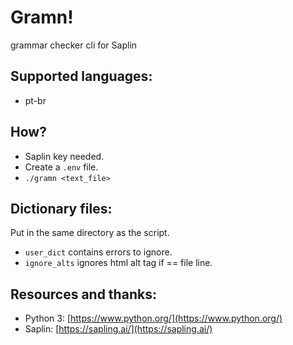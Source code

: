 # Gramn!

grammar checker cli for Saplin

## Supported languages:

 - pt-br

## How?

 - Saplin key needed.
 - Create a `.env` file.
 - `./gramn <text_file>`

## Dictionary files:

  Put in the same directory as the script.
  - `user_dict` contains errors to ignore.
  - `ignore_alts` ignores html alt tag if == file line.

## Resources and thanks:

 - Python 3: [https://www.python.org/](https://www.python.org/)
 - Saplin: [https://sapling.ai/](https://sapling.ai/)
